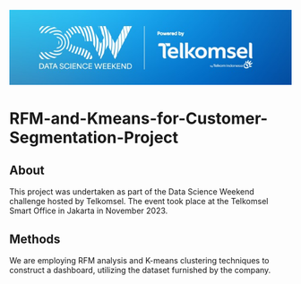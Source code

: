 <p align="center">
  <img src="./img/Logo.png">
</p>

# RFM-and-Kmeans-for-Customer-Segmentation-Project
## About
This project was undertaken as part of the Data Science Weekend challenge hosted by Telkomsel. The event took place at the Telkomsel Smart Office in Jakarta in November 2023.

## Methods
We are employing RFM analysis and K-means clustering techniques to construct a dashboard, utilizing the dataset furnished by the company.


